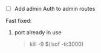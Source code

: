 - [ ] Add admin Auth to admin routes

Fast fixed:

1. port already in use
   > kill -9 $(lsof -ti:3000)
